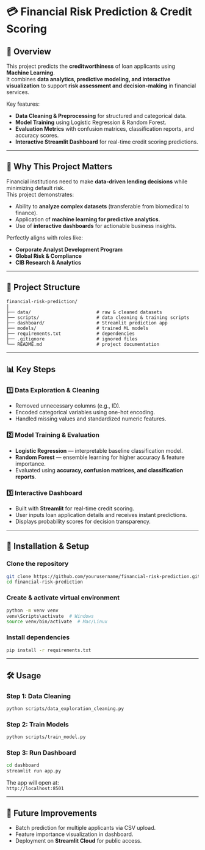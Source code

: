 # 💳 Financial Risk Prediction & Credit Scoring

## 📌 Overview
This project predicts the **creditworthiness** of loan applicants using **Machine Learning**.  
It combines **data analytics, predictive modeling, and interactive visualization** to support **risk assessment and decision-making** in financial services.

Key features:
- **Data Cleaning & Preprocessing** for structured and categorical data.
- **Model Training** using Logistic Regression & Random Forest.
- **Evaluation Metrics** with confusion matrices, classification reports, and accuracy scores.
- **Interactive Streamlit Dashboard** for real-time credit scoring predictions.

---

## 🎯 Why This Project Matters
Financial institutions need to make **data-driven lending decisions** while minimizing default risk.  
This project demonstrates:
- Ability to **analyze complex datasets** (transferable from biomedical to finance).
- Application of **machine learning for predictive analytics**.
- Use of **interactive dashboards** for actionable business insights.

Perfectly aligns with roles like:
- **Corporate Analyst Development Program**
- **Global Risk & Compliance**
- **CIB Research & Analytics**

---

## 📂 Project Structure
```
financial-risk-prediction/
│
├── data/                        # raw & cleaned datasets
├── scripts/                     # data cleaning & training scripts
├── dashboard/                   # Streamlit prediction app
├── models/                      # trained ML models
├── requirements.txt             # dependencies
├── .gitignore                   # ignored files
└── README.md                    # project documentation
```

---

## 📊 Key Steps

### 1️⃣ Data Exploration & Cleaning
- Removed unnecessary columns (e.g., ID).
- Encoded categorical variables using one-hot encoding.
- Handled missing values and standardized numeric features.

### 2️⃣ Model Training & Evaluation
- **Logistic Regression** — interpretable baseline classification model.
- **Random Forest** — ensemble learning for higher accuracy & feature importance.
- Evaluated using **accuracy, confusion matrices, and classification reports**.

### 3️⃣ Interactive Dashboard
- Built with **Streamlit** for real-time credit scoring.
- User inputs loan application details and receives instant predictions.
- Displays probability scores for decision transparency.

---

## 🚀 Installation & Setup

### Clone the repository
```bash
git clone https://github.com/yourusername/financial-risk-prediction.git
cd financial-risk-prediction
```

### Create & activate virtual environment
```bash
python -m venv venv
venv\Scripts\activate  # Windows
source venv/bin/activate  # Mac/Linux
```

### Install dependencies
```bash
pip install -r requirements.txt
```

---

## 🛠️ Usage

### **Step 1: Data Cleaning**
```bash
python scripts/data_exploration_cleaning.py
```

### **Step 2: Train Models**
```bash
python scripts/train_model.py
```

### **Step 3: Run Dashboard**
```bash
cd dashboard
streamlit run app.py
```
The app will open at:  
`http://localhost:8501`

---

## 📌 Future Improvements
- Batch prediction for multiple applicants via CSV upload.
- Feature importance visualization in dashboard.
- Deployment on **Streamlit Cloud** for public access.
